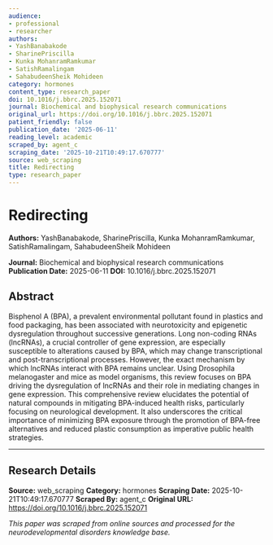 ```yaml
---
audience:
- professional
- researcher
authors:
- YashBanabakode
- SharinePriscilla
- Kunka MohanramRamkumar
- SatishRamalingam
- SahabudeenSheik Mohideen
category: hormones
content_type: research_paper
doi: 10.1016/j.bbrc.2025.152071
journal: Biochemical and biophysical research communications
original_url: https://doi.org/10.1016/j.bbrc.2025.152071
patient_friendly: false
publication_date: '2025-06-11'
reading_level: academic
scraped_by: agent_c
scraping_date: '2025-10-21T10:49:17.670777'
source: web_scraping
title: Redirecting
type: research_paper
---
```

# Redirecting

**Authors:** YashBanabakode, SharinePriscilla, Kunka MohanramRamkumar, SatishRamalingam, SahabudeenSheik Mohideen

**Journal:** Biochemical and biophysical research communications
**Publication Date:** 2025-06-11
**DOI:** 10.1016/j.bbrc.2025.152071

## Abstract

Bisphenol A (BPA), a prevalent environmental pollutant found in plastics and food packaging, has been associated with neurotoxicity and epigenetic dysregulation throughout successive generations. Long non-coding RNAs (lncRNAs), a crucial controller of gene expression, are especially susceptible to alterations caused by BPA, which may change transcriptional and post-transcriptional processes. However, the exact mechanism by which lncRNAs interact with BPA remains unclear. Using Drosophila melanogaster and mice as model organisms, this review focuses on BPA driving the dysregulation of lncRNAs and their role in mediating changes in gene expression. This comprehensive review elucidates the potential of natural compounds in mitigating BPA-induced health risks, particularly focusing on neurological development. It also underscores the critical importance of minimizing BPA exposure through the promotion of BPA-free alternatives and reduced plastic consumption as imperative public health strategies.

---

## Research Details

**Source:** web_scraping
**Category:** hormones
**Scraping Date:** 2025-10-21T10:49:17.670777
**Scraped By:** agent_c
**Original URL:** https://doi.org/10.1016/j.bbrc.2025.152071

*This paper was scraped from online sources and processed for the neurodevelopmental disorders knowledge base.*